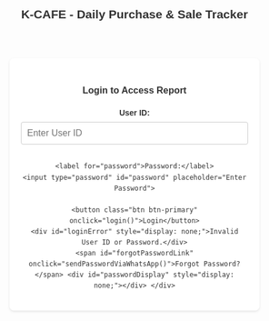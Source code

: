 <!K-CAFE>
<html lang="en">
<head>
  <meta charset="UTF-8">
  <meta name="viewport" content="width=device-width, initial-scale=1.0">
  <title>K-CAFE Daily Report</title>
  <style>
    body {
      font-family: Arial, sans-serif;
      direction: ltr;
      background-image: url('https://i.postimg.cc/gjGgkCY3/Brown-Coffee-Shop-Logo.png');
      background-size: cover;
      background-repeat: no-repeat;
      background-attachment: fixed;
      background-position: center;
      padding: 10px; /* Reduced padding for mobile */
      line-height: 1.6;
      color: #333;
    }
    .header-container {
        display: flex;
        flex-direction: column; /* Stack elements vertically on small screens */
        align-items: center;
        margin-bottom: 20px;
        text-align: center; /* Center text in the header */
    }
    h2 {
      text-align: center;
      color: #333;
      margin: 0 0 10px 0; /* Adjusted margin */
      text-shadow: 1px 1px 2px rgba(255,255,255,0.7);
      flex-grow: 1;
      width: 100%; /* Full width on small screens */
    }
    #reportDate {
        font-size: 1em; /* Slightly smaller font for mobile */
        color: #555;
        text-align: center; /* Center date on small screens */
        width: 100%; /* Full width on small screens */
    }
    form {
      background: rgba(255, 255, 255, 0.9);
      padding: 15px; /* Reduced padding for mobile */
      border-radius: 8px;
      box-shadow: 0 2px 4px rgba(0,0,0,0.1);
      margin-bottom: 20px;
    }
    label {
      display: block;
      margin-bottom: 5px;
      font-weight: bold;
    }
    select, input[type="number"], input[type="text"], input[type="password"] { /* Added password input */
      padding: 10px;
      margin-bottom: 15px;
      font-size: 16px;
      width: 100%; /* Make inputs full width */
      border: 1px solid #ccc;
      border-radius: 4px;
      box-sizing: border-box;
    }
     .inventory-item {
        display: flex;
        flex-direction: column; /* Stack inventory item inputs vertically */
        margin-bottom: 10px;
        border: 1px solid #eee; /* Add border for clarity */
        padding: 10px;
        border-radius: 4px;
    }
    .inventory-item input[type="text"] {
        margin-right: 0; /* Remove right margin */
        margin-bottom: 10px; /* Add bottom margin */
        width: 100%; /* Full width */
    }
     .inventory-item input[type="number"] {
        width: 100%; /* Full width */
        margin-bottom: 10px; /* Add bottom margin */
    }
    .inventory-item input[type="number"].unit-cost {
        width: 100%; /* Full width */
        margin-left: 0; /* Remove left margin */
        margin-bottom: 0; /* Remove bottom margin */
    }

    button.btn {
      display: block;
      width: 100%;
      padding: 12px;
      margin-top: 10px;
      font-size: 18px;
      border: none;
      border-radius: 4px;
      cursor: pointer;
      transition: background-color 0.3s ease;
    }
    button.btn-primary {
        background-color: #007BFF;
        color: white;
    }
    button.btn-primary:hover {
        background-color: #0056b3;
    }
    button.btn-secondary {
        background-color: #6c757d; /* Grey color for cancel */
        color: white;
    }
     button.btn-secondary:hover {
        background-color: #5a6268;
    }
    button.btn-remove { /* Style for remove button in table */
        background-color: #dc3545; /* Red color for remove */
        color: white;
        padding: 5px 10px;
        font-size: 14px;
        width: auto;
        margin: 0;
    }
    button.btn-remove:hover {
        background-color: #c82333;
    }
     button.btn-add-inventory { /* Style for add inventory button */
        background-color: #28a745; /* Green color for add inventory */
        color: white;
        padding: 8px 15px;
        font-size: 16px;
        width: auto;
        margin-top: 10px;
    }
     button.btn-add-inventory:hover {
        background-color: #218838;
    }
    button.btn-remove-inventory { /* Style for remove inventory button */
        background-color: #dc3545; /* Red color */
        color: white;
        padding: 4px 8px;
        font-size: 12px;
        margin-left: 10px;
        border-radius: 4px;
        cursor: pointer;
    }
     button.btn-remove-inventory:hover {
        background-color: #c82333;
    }


    table {
      width: 100%;
      margin-top: 20px;
      border-collapse: collapse;
      background: rgba(255, 255, 255, 0.9);
      box-shadow: 0 2px 4px rgba(0,0,0,0.1);
      border-radius: 8px;
      overflow-x: auto; /* Add horizontal scroll for table on small screens */
      display: block; /* Make table a block element for scrolling */
      white-space: nowrap; /* Prevent text wrapping in table cells */
    }
     table th, table td {
        white-space: nowrap; /* Ensure nowrap for table cells */
     }

    th, td {
      padding: 12px;
      text-align: center;
      border: 1px solid #ddd;
    }
    th {
      background-color: #f2f2f2;
      font-weight: bold;
      color: #333;
    }
    tr:nth-child(even) {
      background-color: #f9f9f9;
    }
    tr:hover {
      background-color: #e9e9e9;
    }
    /* Style for the day end report section */
    #dayEndReport {
      margin-top: 30px;
      padding: 20px;
      background: rgba(255, 255, 255, 0.9);
      border-radius: 8px;
      box-shadow: 0 2px 4px rgba(0,0,0,0.1);
    }
    #dayEndReport h3 {
      text-align: center;
      color: #333;
      margin-bottom: 15px;
    }
    #dayEndReport p {
      font-size: 18px;
      margin-bottom: 10px;
    }
    #dayEndReport .profit {
      color: green;
      font-weight: bold;
    }
    #dayEndReport .loss {
      color: red;
      font-weight: bold;
    }
    /* Style for the share button */
    #shareBtn {
        margin-top: 20px;
        background-color: #25D366; /* WhatsApp green */
        color: white;
    }
    #shareBtn:hover {
        background-color: #1DA851;
    }
    #shareInstructions {
        margin-top: 15px;
        padding: 15px;
        background: rgba(255, 255, 255, 0.9);
        border-radius: 8px;
        box-shadow: 0 2px 4px rgba(0,0,0,0.1);
        /* display: none; /* Hidden by default */ /* Keep visible to show instructions */
    }
     #shareInstructions p {
         font-size: 16px; /* Slightly smaller font for instructions */
     }

    #inventorySection {
        margin-top: 30px;
        padding: 20px;
        background: rgba(255, 255, 255, 0.9);
        border-radius: 8px;
        box-shadow: 0 2px 4px rgba(0,0,0,0.1);
    }
    #inventorySection h3 {
        text-align: center;
        color: #333;
        margin-bottom: 15px;
    }
    /* Removed initialInventoryForm styles */

     #addCurrentInventoryItemForm {
        margin-bottom: 20px;
        padding-bottom: 15px;
        border-bottom: 1px solid #ccc;
    }
    #currentInventory {
        margin-top: 15px;
    }
    #currentInventoryList {
        list-style: none;
        padding: 0;
    }
    #currentInventoryList li {
        margin-bottom: 8px;
        font-size: 16px;
        display: flex;
        justify-content: space-between;
        align-items: center;
        padding: 5px 0;
        border-bottom: 1px dashed #eee;
        flex-wrap: wrap; /* Allow list items to wrap */
    }
     #currentInventoryList li span {
         flex-grow: 1;
         margin-right: 10px; /* Add some space */
         word-break: break-word; /* Break long words */
     }
     #currentInventoryList li button {
         flex-shrink: 0; /* Prevent button from shrinking */
     }
    #emptyInventoryMessage { /* Style for empty inventory message */
        text-align: center;
        color: #777;
        font-style: italic;
        margin-top: 10px;
    }


     /* Login Form Styles */
     #loginForm {
        background: rgba(255, 255, 255, 0.9);
        padding: 20px;
        border-radius: 8px;
        box-shadow: 0 2px 4px rgba(0,0,0,0.1);
        max-width: 400px; /* Limit width of login form */
        margin: 50px auto; /* Center the login form */
        text-align: center;
     }
     #loginForm input[type="text"], #loginForm input[type="password"] {
         margin-bottom: 15px;
     }
     #loginForm button {
         width: auto; /* Adjust button width */
         padding: 10px 20px;
     }
     #loginError {
         color: red;
         margin-top: 10px;
         font-weight: bold;
     }
     #forgotPasswordLink {
        display: block; /* Make it a block element */
        margin-top: 10px;
        font-size: 0.9em;
        color: #007BFF;
        cursor: pointer;
        text-decoration: underline;
     }
     #forgotPasswordLink:hover {
         color: #0056b3;
     }
     #passwordDisplay {
         margin-top: 15px;
         font-weight: bold;
         color: green;
         /* display: none; /* Hidden by default */ /* Keep visible to show the link */
     }


     /* Hide report content by default */
     #reportContentWrapper {
         display: none;
     }

  </style>
</head>
<body>

<div class="header-container">
    <h2>K-CAFE - Daily Purchase & Sale Tracker</h2>
    <div id="reportDate"></div> </div>

<div id="loginForm">
    <h3>Login to Access Report</h3>
    <label for="userId">User ID:</label>
    <input type="text" id="userId" placeholder="Enter User ID">

    <label for="password">Password:</label>
    <input type="password" id="password" placeholder="Enter Password">

    <button class="btn btn-primary" onclick="login()">Login</button>
    <div id="loginError" style="display: none;">Invalid User ID or Password.</div>
    <span id="forgotPasswordLink" onclick="sendPasswordViaWhatsApp()">Forgot Password?</span> <div id="passwordDisplay" style="display: none;"></div> </div>


<div id="reportContentWrapper">

    <form id="entryForm">
      <label for="entryType">Entry Type:</label>
      <select id="entryType">
        <option value="Sale">Sale</option>
        <option value="Purchase">Purchase</option>
         </select>

      <label for="product">Select Product:</label>
      <select id="product">
        </select>

      <label for="price">Total Price:</label>
      <input type="number" id="price" placeholder="Total Price" min="0">

      <label for="quantity">Quantity:</label>
      <input type="number" id="quantity" placeholder="Quantity" min="1">

      <button class="btn btn-primary" type="button" onclick="addEntry()">Add Entry</button>
      <button class="btn btn-secondary" type="button" onclick="cancelEntry()">Cancel</button> </form>

    <div id="reportContent">
        <table id="dataTable">
          <thead>
            <tr>
              <th>Entry Type</th>
              <th>Product</th>
              <th>Total Price</th>
              <th>Quantity</th>
              <th>Unit Price</th>
              <th>Total</th>
              <th>Remove</th>
            </tr>
          </thead>
          <tbody>
            </tbody>
        </table>

        <div id="dayEndReport">
          <h3>Day End Summary</h3>
          <p>Total Purchase Cost: <span id="totalPurchaseDisplay">0.00</span></p>
          <p>Total Sale Revenue: <span id="totalSaleDisplay">0.00</span></p>
          <p>Profit/Loss: <span id="profitLossDisplay">0.00</span></p>
        </div>
    </div>


    <div id="inventorySection">
        <h3>Inventory Tracking</h3>

         <div id="addCurrentInventoryItemForm">
            <h4>Add/Update Product in Inventory</h4> <div class="inventory-item">
                <input type="text" id="newInventoryProductName" class="inventory-product-name" placeholder="Product Name">
                <input type="number" id="newInventoryQuantity" class="inventory-quantity" placeholder="Quantity" min="0" value="0">
                 <input type="number" id="newInventoryUnitCost" class="unit-cost" placeholder="Unit Cost" min="0" value="0">
            </div>
            <button class="btn btn-add-inventory" onclick="addNewInventoryItem()">Add/Update Product</button> <p style="font-size: 0.9em; color: #777; margin-top: 10px;">Enter name, quantity, and unit cost to add a new product or update an existing one.</p>
        </div>


        <div id="currentInventory">
            <h4>Current Inventory Balance</h4>
            <ul id="currentInventoryList">
                 <li id="emptyInventoryMessage">No inventory items added yet. Use the section above to add products.</li>
            </ul>
        </div>

        <button class="btn btn-primary" onclick="saveAllInventoryChanges()">Save All Inventory Changes</button> <p style="font-size: 0.9em; color: #777; margin-top: 10px;">Click this button to save all changes made in the Inventory Tracking section.</p>

    </div>


    <button class="btn" id="shareBtn" onclick="generateReportPdf()">Generate PDF Report</button> <div id="shareInstructions">
        <h4>رپورٹ شیئر کرنے کا طریقہ:</h4>
        <p>جب PDF فائل ڈاؤن لوڈ ہو جائے، تو اسے اپنی ڈیوائس کے فائل مینیجر سے تلاش کریں اور WhatsApp پر شیئر کریں۔</p>
    </div>

</div> <script>
  // Global variables to store total purchase and sale
  let grandTotalPurchase = 0; // Total cost of goods purchased
  let grandTotalSale = 0; // Total revenue from sales
  let grandTotalSaleCost = 0; // Total cost of goods sold

  // Object to store current inventory (will be loaded from localStorage)
  // Structure: { 'productName': { quantity: X, unitCost: Y } }
  let currentInventory = {};

  // Array to store all product names ever added to inventory (for dropdown)
  let allProductsAdded = [];

  // --- Basic Authentication ---
  const CORRECT_USER_ID = "admin";
  const CORRECT_PASSWORD = "admin";
  const WHATSAPP_PHONE_NUMBER = "923442128439"; // User's WhatsApp number

  // WARNING: This is client-side and not secure for sensitive data.

  function login() {
      const userIdInput = document.getElementById('userId').value;
      const passwordInput = document.getElementById('password').value;
      const loginErrorDiv = document.getElementById('loginError');
      const loginFormDiv = document.getElementById('loginForm');
      const reportContentWrapperDiv = document.getElementById('reportContentWrapper');

      if (userIdInput === CORRECT_USER_ID && passwordInput === CORRECT_PASSWORD) {
          loginFormDiv.style.display = 'none'; // Hide login form
          reportContentWrapperDiv.style.display = 'block'; // Show report content
          loginErrorDiv.style.display = 'none'; // Hide error message

          // Initialize report data after successful login
          displayCurrentDate();
          loadInventory(); // Load inventory and all products on page load
          updateDayEndReportDisplay();

      } else {
          loginErrorDiv.style.display = 'block'; // Show error message
          console.log("Login failed: Invalid User ID or Password.");
      }
  }

  // Function to send password via WhatsApp
  function sendPasswordViaWhatsApp() {
      const message = `Your K-CAFE Daily Report Password is: ${CORRECT_PASSWORD}`;
      const whatsappUrl = `https://wa.me/${WHATSAPP_PHONE_NUMBER}?text=${encodeURIComponent(message)}`;

      // Open WhatsApp in a new tab/window
      window.open(whatsappUrl, '_blank');

      // Optionally show a message on the page indicating WhatsApp is opening
      const passwordDisplayDiv = document.getElementById('passwordDisplay');
      passwordDisplayDiv.textContent = `Opening WhatsApp to send your password...`;
      passwordDisplayDiv.style.display = 'block';
       // Hide the message after a few seconds
       setTimeout(() => {
           passwordDisplayDiv.style.display = 'none';
       }, 5000); // Hide after 5 seconds
  }


  // Function to display the current date
  function displayCurrentDate() {
      const today = new Date();
      const options = { year: 'numeric', month: 'long', day: 'numeric' };
      const formattedDate = today.toLocaleDateString('en-US', options); // Format as "May 7, 2025"
      document.getElementById('reportDate').textContent = `Date: ${formattedDate}`;
  }

  // --- Inventory Functions ---

  // Load inventory and all products from localStorage
  function loadInventory() {
      const savedInventory = localStorage.getItem('kcafeInventory');
      if (savedInventory) {
          currentInventory = JSON.parse(savedInventory);
      } else {
          currentInventory = {};
      }

      const savedProducts = localStorage.getItem('kcafeAllProducts');
      if (savedProducts) {
          allProductsAdded = JSON.parse(savedProducts);
      } else {
          allProductsAdded = [];
      }

      displayCurrentInventory();
      updateProductDropdown(); // Update the product dropdown on load
  }

  // Save inventory and all products to localStorage
  function saveInventory() {
      localStorage.setItem('kcafeInventory', JSON.stringify(currentInventory));
      localStorage.setItem('kcafeAllProducts', JSON.stringify(allProductsAdded));
  }

  // Display current inventory
  function displayCurrentInventory() {
      const inventoryList = document.getElementById('currentInventoryList');
      inventoryList.innerHTML = ''; // Clear previous display

      const sortedProducts = Object.keys(currentInventory).sort();

      if (sortedProducts.length === 0) {
          // Display message if inventory is empty
          const emptyMessageItem = document.createElement('li');
          emptyMessageItem.id = 'emptyInventoryMessage';
          emptyMessageItem.textContent = 'No inventory items added yet. Use the section above to add products.';
          inventoryList.appendChild(emptyMessageItem);
      } else {
          // Display inventory items if not empty
          sortedProducts.forEach(productName => {
              const item = currentInventory[productName];
              const listItem = document.createElement('li');
              listItem.innerHTML = `
                  <span>${productName}: ${item.quantity} (Cost: ${item.unitCost.toFixed(2)} each)</span>
                  <button class="btn-remove-inventory" onclick="removeInventoryItem('${productName}')">Remove</button>
              `;
              inventoryList.appendChild(listItem);
          });
      }
  }

    // Update the product select dropdown based on all products ever added
    function updateProductDropdown() {
        const productSelect = document.getElementById('product');
        productSelect.innerHTML = ''; // Clear existing options

        // Add a default disabled option
        const defaultOption = document.createElement('option');
        defaultOption.value = "";
        defaultOption.textContent = "Select Product";
        defaultOption.disabled = true;
        defaultOption.selected = true;
        productSelect.appendChild(defaultOption);

        // Sort all products alphabetically
        const sortedAllProducts = allProductsAdded.sort();

        sortedAllProducts.forEach(productName => {
            const option = document.createElement('option');
            option.value = productName;
            option.textContent = productName;
            productSelect.appendChild(option);
        });
    }


  // Add a field to the initial inventory form (This function is now less relevant but kept for potential future use or if user changes mind)
  function addInitialInventoryField() {
      const initialInventoryInputsDiv = document.getElementById('initialInventoryInputs');

      const itemDiv = document.createElement('div');
      itemDiv.classList.add('inventory-item');

      const productInput = document.createElement('input');
      productInput.type = 'text';
      productInput.classList.add('inventory-product-name');
      productInput.placeholder = 'Product Name';

      const quantityInput = document.createElement('input');
      quantityInput.type = 'number';
      quantityInput.classList.add('inventory-quantity');
      quantityInput.placeholder = 'Quantity';
      quantityInput.min = '0';
      quantityInput.value = '0';

      const unitCostInput = document.createElement('input');
      unitCostInput.type = 'number';
      unitCostInput.classList.add('unit-cost');
      unitCostInput.placeholder = 'Unit Cost';
      unitCostInput.min = '0';
      unitCostInput.value = '0';
      unitCostInput.step = '0.01'; // Allow decimal values for cost


      itemDiv.appendChild(productInput);
      itemDiv.appendChild(quantityInput);
      itemDiv.appendChild(unitCostInput); // Add unit cost input
      initialInventoryInputsDiv.appendChild(itemDiv);
  }

  // Process data from the initial inventory form (This function is now less relevant but kept)
  function processInitialInventoryForm() {
      const initialInventoryInputsDiv = document.getElementById('initialInventoryInputs');
      const items = initialInventoryInputsDiv.querySelectorAll('.inventory-item');

      items.forEach(item => {
          const productNameInput = item.querySelector('.inventory-product-name');
          const quantityInput = item.querySelector('.inventory-quantity');
          const unitCostInput = item.querySelector('.unit-cost');

          const productName = productNameInput.value.trim();
          const quantity = parseInt(quantityInput.value);
          const unitCost = parseFloat(unitCostInput.value);

          if (productName && !isNaN(quantity) && quantity >= 0 && !isNaN(unitCost) && unitCost >= 0) {
              currentInventory[productName] = { quantity: quantity, unitCost: unitCost };
              if (!allProductsAdded.includes(productName)) {
                  allProductsAdded.push(productName);
              }
          } else if (productName) { // Log warning if product name is entered but other fields are invalid
               console.log(`Warning: Invalid input for initial inventory product "${productName}". Please check quantity and unit cost.`);
          }
      });

      // Clear the initial inventory form fields after processing
      initialInventoryInputsDiv.innerHTML = '';
  }

  // Process data from the single inventory item form (does NOT save to localStorage)
  function processNewInventoryItemForm() {
      const productNameInput = document.getElementById('newInventoryProductName');
      const quantityInput = document.getElementById('newInventoryQuantity');
      const unitCostInput = document.getElementById('newInventoryUnitCost');

      const productName = productNameInput.value.trim();
      const quantity = parseInt(quantityInput.value);
      const unitCost = parseFloat(unitCostInput.value);

      if (productName && !isNaN(quantity) && quantity >= 0 && !isNaN(unitCost) && unitCost >= 0) {
          currentInventory[productName] = { quantity: quantity, unitCost: unitCost };
          if (!allProductsAdded.includes(productName)) {
              allProductsAdded.push(productName);
          }
          // Clear the input fields
          productNameInput.value = '';
          quantityInput.value = '0';
          unitCostInput.value = '0';
      } else if (productName) { // Log warning if product name is entered but other fields are invalid
           console.log(`Warning: Invalid input for single inventory product "${productName}". Please check quantity and unit cost.`);
      }
  }

  // Save all inventory changes (processes forms and saves to localStorage)
  function saveAllInventoryChanges() {
      // processInitialInventoryForm(); // No longer needed as initial form is removed
      processNewInventoryItemForm(); // Process single inventory item form data

      saveInventory(); // Save the combined inventory to localStorage
      displayCurrentInventory(); // Update the displayed inventory list
      updateProductDropdown(); // Update the product dropdown

      console.log('Inventory changes saved!'); // Optional confirmation message
  }

  // Remove a product from the inventory (only removes from current inventory, not the dropdown list)
  function removeInventoryItem(productName) {
      if (currentInventory.hasOwnProperty(productName)) {
          delete currentInventory[productName]; // Remove the product from current inventory
          saveInventory(); // Save to localStorage
          displayCurrentInventory(); // Update display (product will disappear from inventory list)
          // Product remains in allProductsAdded and thus in the dropdown
      }
  }


  // --- Entry Functions ---

  function addEntry() {
    // Get values from the form inputs
    const entryType = document.getElementById('entryType').value;
    const product = document.getElementById('product').value;
    const price = parseFloat(document.getElementById('price').value); // This is total price for the entry
    const quantity = parseInt(document.getElementById('quantity').value);

     // Validate product selection
    if (!product) {
        console.log('Please select a product.');
        return;
    }


    // Validate inputs
    if (!entryType || isNaN(price) || price < 0 || isNaN(quantity) || quantity <= 0) {
      console.log('Please fill in all fields with valid numbers.');
      // In a real application, you would display a message on the page
      return;
    }

    // Calculate unit price for display in the table
    const unitPriceDisplay = price / quantity;


    // Update inventory and financial totals based on entry type
    if (currentInventory.hasOwnProperty(product)) { // Check if product exists in inventory
        if (entryType === 'Purchase') {
            currentInventory[product].quantity += quantity; // Add quantity for purchase
            // Optional: Update unit cost based on purchase price (e.g., weighted average)
            // For simplicity here, we'll just add to total purchase cost
            grandTotalPurchase += price; // Add total purchase price to grand total purchase
        } else if (entryType === 'Sale') {
            currentInventory[product].quantity -= quantity; // Subtract quantity for sale
            grandTotalSale += price; // Add total sale price to grand total sale (revenue)

            // Calculate Cost of Goods Sold (COGS) for this sale
             // Ensure unitCost is a number, default to 0 if not available
            const unitCost = currentInventory[product].unitCost ? parseFloat(currentInventory[product].unitCost) : 0;
            const cogs = quantity * unitCost;
            grandTotalSaleCost += cogs; // Add COGS to grand total COGS

            // Optional: Add a check here to prevent selling more than available
            if (currentInventory[product].quantity < 0) {
                console.log(`Warning: Selling more ${product} than available! Current inventory: ${currentInventory[product].quantity}`);
                // You might want to revert the inventory change or show a message to the user
                // For this example, we'll allow negative inventory for simplicity
            }
        }
        saveInventory(); // Save updated inventory
        displayCurrentInventory(); // Update inventory display
    } else {
        console.log(`Error: Product "${product}" not found in inventory. Please add it to inventory first.`);
        // Prevent adding entry if product not in inventory
        return; // Stop adding the entry
    }


    // Get the table body
    const tableBody = document.querySelector('#dataTable tbody');

    // Create a new table row
    const newRow = tableBody.insertRow();

    // Store entry data in the row itself for easy access when removing
    newRow.dataset.entryType = entryType;
    newRow.dataset.total = price; // Store the total price of the entry
    newRow.dataset.product = product; // Store product name
    newRow.dataset.quantity = quantity; // Store quantity
    // Store COGS for Sale entries to revert correctly
    if (entryType === 'Sale') {
        const unitCost = currentInventory[product].unitCost ? parseFloat(currentInventory[product].unitCost) : 0;
        newRow.dataset.cogs = quantity * unitCost;
    } else {
         newRow.dataset.cogs = 0; // COGS is 0 for Purchase entries
    }


    // Create and populate the table cells
    const entryTypeCell = newRow.insertCell();
    entryTypeCell.textContent = entryType;

    const productCell = newRow.insertCell();
    productCell.textContent = product;

    const priceCell = newRow.insertCell();
    priceCell.textContent = price.toFixed(2); // Display total price entered

    const quantityCell = newRow.insertCell();
    quantityCell.textContent = quantity;

    const unitPriceCell = newRow.insertCell(); // Cell for Unit Price
    unitPriceCell.textContent = unitPriceDisplay.toFixed(2); // Display calculated unit price for the entry

    const totalCell = newRow.insertCell();
    totalCell.textContent = price.toFixed(2); // Display total price entered again


    // Add remove button cell
    const removeCell = newRow.insertCell();
    const removeButton = document.createElement('button');
    removeButton.textContent = 'Remove';
    removeButton.classList.add('btn', 'btn-remove');
    removeButton.onclick = function() {
        removeEntry(newRow); // Pass the row element to the remove function
    };
    removeCell.appendChild(removeButton);


    // Update the day end report display
    updateDayEndReportDisplay();

    // Clear the form inputs after adding entry
    clearForm();
  }

  // Function to remove an entry
  function removeEntry(rowElement) {
      // Get the stored data from the row
      const entryType = rowElement.dataset.entryType;
      const total = parseFloat(rowElement.dataset.total); // Total price of the entry
      const product = rowElement.dataset.product; // Get product name
      const quantity = parseInt(rowElement.dataset.quantity); // Get quantity
      const cogs = parseFloat(rowElement.dataset.cogs); // Get COGS for Sale entries


      // Revert financial totals based on entry type
      if (entryType === 'Purchase') {
          grandTotalPurchase -= total; // Subtract total purchase price
          // Revert inventory change
          if (currentInventory.hasOwnProperty(product)) {
              currentInventory[product].quantity -= quantity; // Subtract quantity when removing purchase
          }
      } else if (entryType === 'Sale') {
          grandTotalSale -= total; // Subtract total sale price (revenue)
          grandTotalSaleCost -= cogs; // Subtract COGS

           // Revert inventory change
           if (currentInventory.hasOwnProperty(product)) {
              currentInventory[product].quantity += quantity; // Add quantity back when removing sale
           }
      }

      // Remove the row from the table
      rowElement.remove();

      // Update the day end report display and inventory display
      updateDayEndReportDisplay();
      saveInventory(); // Save updated inventory
      displayCurrentInventory(); // Update inventory display

  }


  // Function to clear the form inputs
  function clearForm() {
    document.getElementById('price').value = '';
    document.getElementById('quantity').value = '';
    const productSelect = document.getElementById('product');
    if (productSelect.options.length > 0) {
        productSelect.selectedIndex = 0; // Reset to the first option (Select Product)
    }
    document.getElementById('entryType').selectedIndex = 0; // Reset entry type to Sale
  }

  // Function to handle cancel button click
  function cancelEntry() {
      clearForm(); // Simply clear the form inputs
  }

  // Function to update the day end report display
  function updateDayEndReportDisplay() {
    const totalPurchaseDisplay = document.getElementById('totalPurchaseDisplay');
    const totalSaleDisplay = document.getElementById('totalSaleDisplay');
    const profitLossDisplay = document.getElementById('profitLossDisplay');

    // Calculate profit/loss using Total Sale Revenue and Total Cost of Goods Sold
    const profitLoss = grandTotalSale - grandTotalSaleCost;

    // Update the display elements
    totalPurchaseDisplay.textContent = grandTotalPurchase.toFixed(2); // Display total purchase cost
    totalSaleDisplay.textContent = grandTotalSale.toFixed(2); // Display total sale revenue

    // Update profit/loss display and apply styling
    profitLossDisplay.textContent = profitLoss.toFixed(2);
    profitLossDisplay.classList.remove('profit', 'loss'); // Remove previous classes
    if (profitLoss > 0) {
      profitLossDisplay.classList.add('profit');
    } else if (profitLoss < 0) {
      profitLossDisplay.classList.add('loss');
    }
  }

   // Function to generate PDF report
  function generateReportPdf() {
      const element = document.getElementById('reportContent'); // Element to convert to PDF

      // Options for html2pdf - adjust as needed for layout
      const pdfOptions = {
          margin: 10,
          filename: 'K-CAFE_Daily_Report.pdf',
          image: { type: 'jpeg', quality: 0.98 },
          html2canvas: { scale: 2 },
          jsPDF: { unit: 'mm', format: 'a4', orientation: 'portrait' }
      };

      // Add a brief delay to ensure all content is rendered before PDF generation
      setTimeout(() => {
          html2pdf().from(element).set(pdfOptions).save();
           // Optionally show instructions after PDF generation
          document.getElementById('shareInstructions').style.display = 'block';
      }, 100); // Small delay of 100ms


  }


  // Initialize the day end report display, date, and load inventory on page load
  // Initial load happens AFTER successful login
  // document.addEventListener('DOMContentLoaded', () => {
  //     displayCurrentDate();
  //     loadInventory(); // Load inventory and all products on page load
  //     updateDayEndReportDisplay();
  // });

</script>

<script src="https://cdnjs.cloudflare.com/ajax/libs/html2pdf.js/0.10.1/html2pdf.bundle.min.js"></script>

</body>
</html>
